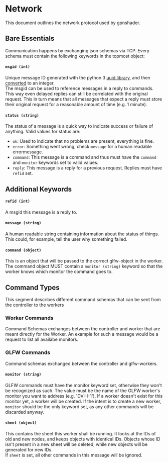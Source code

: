 # Network
This document outlines the network protocol used by gpnshader.

## Bare Essentials
Communication happens by exchanging json schemas via TCP. Every schema must contain the following keywords in the topmost object:

#### `msgid (int)`
Unique message ID generated with the python 3 [uuid library](https://docs.python.org/3/library/uuid.html#uuid.uuid1), and then [converted](https://docs.python.org/3/library/uuid.html#uuid.UUID.int) to an integer.  
The msgid can be used to reference messages in a reply to commands. This way even delayed replies can still be correlated with the original request. This in turn means that all messages that expect a reply must store their original request for a reasonable amount of time (e.g. 1 minute).

#### `status (string)`
The status of a message is a quick way to indicate success or failure of anything. Valid values for status are:  
* `ok`: Used to indicate that no problems are present, everything is fine.
* `error`: Something went wrong, check `message` for a human readable errormessage.
* `command`: This message is a command and thus must have the `command` and `monitor` keywords set to valid values.
* `reply`: This message is a reply for a previous request. Replies must have `refid` set.

## Additional Keywords

#### `refid (int)`
A msgid this message is a reply to.

#### `message (string)`
A human readable string containing information about the status of things. This could, for example, tell the user why something failed.

#### `command (object)`
This is an object that will be passed to the correct glfw-object in the worker. The command object MUST contain a `monitor (string)` keyword so that the worker knows which monitor the command goes to.

## Command Types
This segment describes different command schemas that can be sent from the controller to the workers

### Worker Commands
Command Schemas exchanges between the controller and worker that are meant directly for the Worker. An example for such a message would be a request to list all availabe monitors.

### GLFW Commands
Command schemas exchanged between the controller and glfw-workers.

#### `monitor (string)`
GLFW commands must have the monitor keyword set, otherwise they won't be recognized as such. The value must be the name of the GLFW worker's monitor you want to address (e.g. 'DVI-I-1').
If a worker doesn't exist for this monitor yet, a worker will be created. If the intent is to create a new worker, `monitor` should be the only keyword set, as any other commands will be discarded anyway.

#### `sheet (object)`
This contains the sheet this worker shall be running. It looks at the IDs of old and new nodes, and keeps objects with identical IDs. Objects whose ID isn't present in a new sheet will be deleted, while new objects will be generated for new IDs.  
If `sheet` is set, all other commands in this message will be ignored.